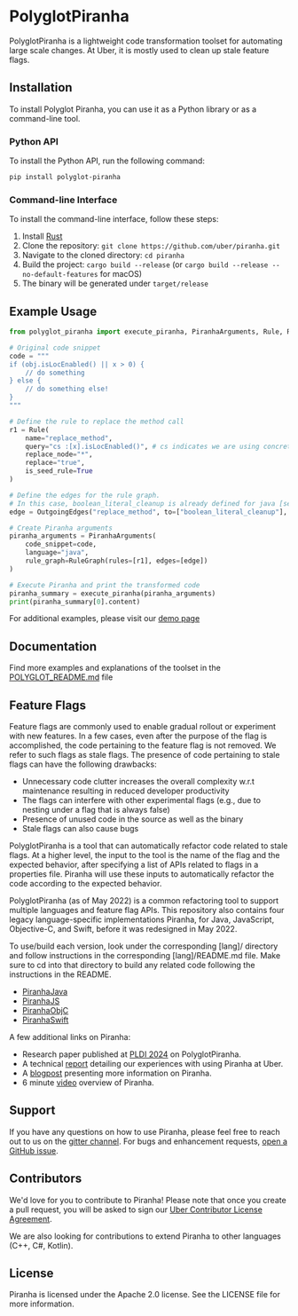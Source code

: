 # PolyglotPiranha

PolyglotPiranha is a lightweight code transformation toolset for automating large scale changes. At Uber, it is mostly used to clean up stale feature flags.


## Installation

To install Polyglot Piranha, you can use it as a Python library or as a command-line tool.

### Python API

To install the Python API, run the following command:

```bash
pip install polyglot-piranha
```

### Command-line Interface

To install the command-line interface, follow these steps:

1. Install [Rust](https://www.rust-lang.org/tools/install)
2. Clone the repository: `git clone https://github.com/uber/piranha.git`
3. Navigate to the cloned directory: `cd piranha`
4. Build the project: `cargo build --release` (or `cargo build --release --no-default-features` for macOS)
5. The binary will be generated under `target/release`

## Example Usage

```python
from polyglot_piranha import execute_piranha, PiranhaArguments, Rule, RuleGraph, OutgoingEdges

# Original code snippet
code = """
if (obj.isLocEnabled() || x > 0) {
    // do something
} else {
    // do something else!
}
"""

# Define the rule to replace the method call
r1 = Rule(
    name="replace_method",
    query="cs :[x].isLocEnabled()", # cs indicates we are using concrete syntax
    replace_node="*",
    replace="true",
    is_seed_rule=True
)

# Define the edges for the rule graph. 
# In this case, boolean_literal_cleanup is already defined for java [see src/cleanup_rules]
edge = OutgoingEdges("replace_method", to=["boolean_literal_cleanup"], scope="parent")

# Create Piranha arguments
piranha_arguments = PiranhaArguments(
    code_snippet=code,
    language="java",
    rule_graph=RuleGraph(rules=[r1], edges=[edge])
)

# Execute Piranha and print the transformed code
piranha_summary = execute_piranha(piranha_arguments)
print(piranha_summary[0].content)
```

For additional examples, please visit our [demo page](POLYGLOT_README.md#getting-started-with-demos)

## Documentation

Find more examples and explanations of the toolset in the [POLYGLOT_README.md](POLYGLOT_README.md) file


## Feature Flags


Feature flags are commonly used to enable gradual rollout or experiment with new features. In a few cases, even after the purpose of the flag is accomplished, the code pertaining to the feature flag is not removed. We refer to such flags as stale flags. The presence of code pertaining to stale flags can have the following drawbacks: 
- Unnecessary code clutter increases the overall complexity w.r.t maintenance resulting in reduced developer productivity 
- The flags can interfere with other experimental flags (e.g., due to nesting under a flag that is always false)
- Presence of unused code in the source as well as the binary 
- Stale flags can also cause bugs 

PolyglotPiranha is a tool that can automatically refactor code related to stale flags. At a higher level, the input to the tool is the name of the flag and the expected behavior, after specifying a list of APIs related to flags in a properties file. Piranha will use these inputs to automatically refactor the code according to the expected behavior.

PolyglotPiranha (as of May 2022) is a common refactoring tool to support multiple languages and feature flag APIs.
This repository also contains four legacy language-specific implementations Piranha, for Java, JavaScript, Objective-C, and Swift, before it was redesigned in May 2022.

To use/build each version, look under the corresponding [lang]/ directory and follow instructions in the corresponding [lang]/README.md file. Make sure to cd into that directory to build any related code following the instructions in the README. 

- [PiranhaJava](legacy/java/README.md)
- [PiranhaJS](legacy/javascript/README.md)
- [PiranhaObjC](legacy/objc/README.md)
- [PiranhaSwift](legacy/swift/README.md)

A few additional links on Piranha: 

- Research paper published at [PLDI 2024](https://dl.acm.org/doi/10.1145/3656429) on PolyglotPiranha.
- A technical [report](report.pdf) detailing our experiences with using Piranha at Uber.
- A [blogpost](https://eng.uber.com/piranha/) presenting more information on Piranha. 
- 6 minute [video](https://www.youtube.com/watch?v=V5XirDs6LX8&feature=emb_logo) overview of Piranha.

## Support

If you have any questions on how to use Piranha, please feel free to reach out to us on the [gitter channel](https://gitter.im/uber/piranha?utm_source=badge&utm_medium=badge&utm_campaign=pr-badge&utm_content=badge). For bugs and enhancement requests, [open a GitHub issue](https://github.com/uber/piranha/issues).

## Contributors

We'd love for you to contribute to Piranha!  Please note that once
you create a pull request, you will be asked to sign our [Uber Contributor License Agreement](https://cla-assistant.io/uber/piranha).

We are also looking for contributions to extend Piranha to other languages (C++, C#, Kotlin). 

## License
Piranha is licensed under the Apache 2.0 license.  See the LICENSE file for more information.
